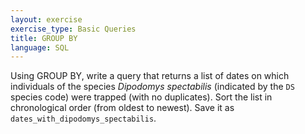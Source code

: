 ```yaml
---
layout: exercise
exercise_type: Basic Queries
title: GROUP BY
language: SQL
---
```


Using GROUP BY, write a query that returns a list of dates on which individuals
of the species *Dipodomys spectabilis* (indicated by the `DS` species code) were
trapped (with no duplicates). Sort the list in chronological order (from oldest
to newest). Save it as `dates_with_dipodomys_spectabilis`.
